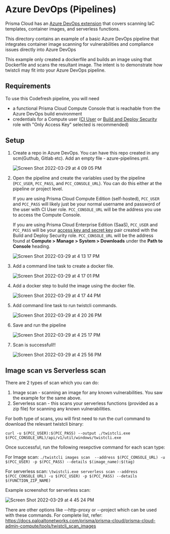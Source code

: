 # Azure DevOps (Pipelines)

Prisma Cloud has an [Azure DevOps extension](https://docs.paloaltonetworks.com/prisma/prisma-cloud/prisma-cloud-admin/prisma-cloud-devops-security/use-the-prisma-cloud-extension-for-azure-devops.html) that covers scanning IaC templates, container images, and serverless functions.

This directory contains an example of a basic Azure DevOps pipeline that integrates container image scanning for vulnerabilities and compliance issues directly into Azure DevOps

This example only created a dockerfile and builds an image using that Dockerfile and scans the resultant image. The intent is to demonstrate how twistcli may fit into your Azure DevOps pipeline.

## Requirements
To use this Codefresh pipeline, you will need
* a functional Prisma Cloud Compute Console that is reachable from the Azure DevOps build environment
* credentials for a Compute user ([CI User](https://docs.paloaltonetworks.com/prisma/prisma-cloud/prisma-cloud-admin-compute/authentication/user_roles.html) or [Build and Deploy Security](https://docs.paloaltonetworks.com/prisma/prisma-cloud/prisma-cloud-admin-compute/authentication/prisma_cloud_user_roles.html) role with "Only Access Key" selected is recommended)

## Setup
1. Create a repo in Azure DevOps. You can have this repo created in any scm(Guthub, Gitlab etc). Add an empty file - azure-pipelines.yml.

    ![Screen Shot 2022-03-29 at 4 09 05 PM](https://user-images.githubusercontent.com/54907685/160721269-e92fb9fb-4cbb-4282-9d97-36955febbef3.png)
    
    
2. Open the pipeline and create the variables used by the pipeline (`PCC_USER`, `PCC_PASS`, and `PCC_CONSOLE_URL`).
You can do this either at the pipeline or project level.

    If you are using Prisma Cloud Compute Edition (self-hosted), `PCC_USER` and `PCC_PASS` will likely just be your normal username and password of the user with CI User role.
    `PCC_CONSOLE_URL` will be the address you use to access the Compute Console.

    If you are using Prisma Cloud Enterprise Edition (SaaS), `PCC_USER` and `PCC_PASS` will be your [access key and secret key](https://docs.paloaltonetworks.com/prisma/prisma-cloud/prisma-cloud-admin-compute/authentication/access_keys.html) pair created with the Build and Deploy Security role.
    `PCC_CONSOLE_URL` will be the address found at **Compute > Manage > System > Downloads** under the **Path to Console** heading.
    
    ![Screen Shot 2022-03-29 at 4 13 17 PM](https://user-images.githubusercontent.com/54907685/160721499-4df66228-564e-4e04-89a0-84a6ce65c267.png)

2. Add a command line task to create a docker file.

     ![Screen Shot 2022-03-29 at 4 17 01 PM](https://user-images.githubusercontent.com/54907685/160721789-ada1883f-edfe-4d6c-9cb6-e5087baca6aa.png)


3. Add a docker step to build the image using the docker file.

    ![Screen Shot 2022-03-29 at 4 17 44 PM](https://user-images.githubusercontent.com/54907685/160721831-d85c362a-0c20-4f60-877a-56f8e20ea951.png)


4. Add command line task to run twistcli commands.
   
    ![Screen Shot 2022-03-29 at 4 20 26 PM](https://user-images.githubusercontent.com/54907685/160722049-e11a2788-571c-4701-a72d-4f7678735fc9.png)

   
5. Save and run the pipeline

    ![Screen Shot 2022-03-29 at 4 25 17 PM](https://user-images.githubusercontent.com/54907685/160722444-828fd712-2894-4f72-a409-9616376f46b2.png)

6. Scan is successfull!!

    ![Screen Shot 2022-03-29 at 4 25 56 PM](https://user-images.githubusercontent.com/54907685/160722486-cd057877-d0ca-46b2-bc00-73181245d110.png)


## Image scan vs Serverless scan
There are 2 types of scan which you can do:
1. Image scan - scanning an image for any known vulnerabilities. You saw the example for the same above.
2. Serverless scan - this scans your serverless functions (provided as a zip file) for scanning any known vulnerabilities.

For both type of scans, you will first need to run the curl command to download the relevant twistcli binary:

```curl -u $(PCC_USER):$(PCC_PASS) --output ./twistcli.exe $(PCC_CONSOLE_URL)/api/v1/util/windows/twistcli.exe```

Once successful, run the following resepctive command for each scan type:

For Image scan:
```./twistcli images scan  --address $(PCC_CONSOLE_URL) -u $(PCC_USER) -p $(PCC_PASS) --details $(image_name):$(tag)```

For serverless scan:
```\twistcli.exe serverless scan --address $(PCC_CONSOLE_URL) -u $(PCC_USER) -p $(PCC_PASS) --details $(FUNCTION_ZIP_NAME)```

Example screenshot for serverless scan:
  
  ![Screen Shot 2022-03-29 at 4 45 24 PM](https://user-images.githubusercontent.com/54907685/160724136-5ca46836-7992-4f72-b72f-f380543e510b.png)  


There are other options like --http-proxy or --project which can be used with these commands. For complete list, refer: https://docs.paloaltonetworks.com/prisma/prisma-cloud/prisma-cloud-admin-compute/tools/twistcli_scan_images

